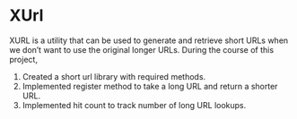 # XUrl
XURL is a utility that can be used to generate and retrieve short URLs when we don’t want to use the original longer URLs.
During the course of this project,
  1) Created a short url library with required methods.
  2) Implemented register method to take a long URL and return a shorter URL.
  3) Implemented hit count to track number of long URL lookups.
